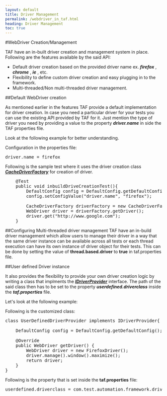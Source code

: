 ```yaml
---
layout: default
title: Driver Management
permalink: /webdriver_in_taf.html
heading: Driver Management
toc: true
---
```


#WebDriver Creation/Management

TAF have an in-built driver creation and management system in place. Following are the features available by the said API:
- Default driver creation based on the provided driver name ex. _**firefox**_ , _**chrome**_ , _**ie**_ , etc.
- Flexibility to define custom driver creation and easy plugging in to the framework.
- Multi-threaded/Non multi-threaded driver management.

<a name="default_driver_creation"> </a>
##Default WebDriver creation

As mentioned earlier in the features TAF provide a default implementation for driver creation. 
In case you need a particular driver for your tests you can use the existing API provided by TAF for it. Just mention the type of driver you need by providing a value to the property _**driver.name**_ in side the TAF properties file.

Look at the following example for better understanding.

Configuration in the properties file:
<pre class="brush: plain;">
driver.name = firefox
</pre>

Following is the sample test where it uses the driver creation class [_**CacheDriverFactory**_]() for creation of driver.

<pre class="brush: java;">
	@Test
	public void inbuildDriveCreationTest(){
		DefaultConfig config = DefaultConfig.getDefaultConfig();
		config.setConfigValue("driver.name", "firefox");
		
		CacheDriverFactory driverFactory = new CacheDriverFactory();
		WebDriver driver = driverFactory.getDriver();
		driver.get("http://www.google.com");		
	}
</pre>

<a name="multi_threaded_driver_creation"> </a>
##Configuring Multi-threaded driver management
TAF have an in-build driver management which allow users to manage their driver in a way that the same driver instance can be available across all tests or 
each thread execution can have its own instance of driver object for their tests. This can be done by setting the value of **thread.based.driver** to **true** in taf.properties file.


<a name="user_defined_driver_creation"> </a>
##User defined Driver instance

It also provides the flexibility to provide your own driver creation logic by writing a class that implments the [_**IDriverProvider**_]() interface.
The path of the said class then has to be set to the property _**userdefined.driverclass**_ inside the _**taf.properties**_ file.

Let's look at the following example:

Following is the customized class:

<pre class="brush: java;">
class UserDefinedDriverProvider implements IDriverProvider{
	
	DefaultConfig config = DefaultConfig.getDefaultConfig();

	@Override
	public WebDriver getDriver() {
		WebDriver driver = new FirefoxDriver();
		driver.manage().window().maximize();
		return driver;
	}
}
</pre>

Following is the property that is set inside the **taf.properties** file:

<pre class="brush: plain;">
userdefined.driverclass = com.test.automation.framework.driver.UserDefinedDriverProvider
</pre>
